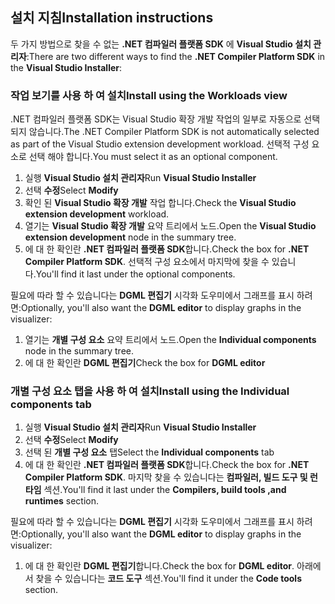 ## <a name="installation-instructions"></a><span data-ttu-id="46e34-101">설치 지침</span><span class="sxs-lookup"><span data-stu-id="46e34-101">Installation instructions</span></span> 

<span data-ttu-id="46e34-102">두 가지 방법으로 찾을 수 없는 **.NET 컴파일러 플랫폼 SDK** 에 **Visual Studio 설치 관리자**:</span><span class="sxs-lookup"><span data-stu-id="46e34-102">There are two different ways to find the **.NET Compiler Platform SDK** in the **Visual Studio Installer**:</span></span>

### <a name="install-using-the-workloads-view"></a><span data-ttu-id="46e34-103">작업 보기를 사용 하 여 설치</span><span class="sxs-lookup"><span data-stu-id="46e34-103">Install using the Workloads view</span></span>

<span data-ttu-id="46e34-104">.NET 컴파일러 플랫폼 SDK는 Visual Studio 확장 개발 작업의 일부로 자동으로 선택 되지 않습니다.</span><span class="sxs-lookup"><span data-stu-id="46e34-104">The .NET Compiler Platform SDK is not automatically selected as part of the Visual Studio extension development workload.</span></span> <span data-ttu-id="46e34-105">선택적 구성 요소로 선택 해야 합니다.</span><span class="sxs-lookup"><span data-stu-id="46e34-105">You must select it as an optional component.</span></span>

1. <span data-ttu-id="46e34-106">실행 **Visual Studio 설치 관리자**</span><span class="sxs-lookup"><span data-stu-id="46e34-106">Run **Visual Studio Installer**</span></span> 
1. <span data-ttu-id="46e34-107">선택 **수정**</span><span class="sxs-lookup"><span data-stu-id="46e34-107">Select **Modify**</span></span> 
1. <span data-ttu-id="46e34-108">확인 된 **Visual Studio 확장 개발** 작업 합니다.</span><span class="sxs-lookup"><span data-stu-id="46e34-108">Check the **Visual Studio extension development** workload.</span></span>
1. <span data-ttu-id="46e34-109">열기는 **Visual Studio 확장 개발** 요약 트리에서 노드.</span><span class="sxs-lookup"><span data-stu-id="46e34-109">Open the **Visual Studio extension development** node in the summary tree.</span></span>
1. <span data-ttu-id="46e34-110">에 대 한 확인란 **.NET 컴파일러 플랫폼 SDK**합니다.</span><span class="sxs-lookup"><span data-stu-id="46e34-110">Check the box for **.NET Compiler Platform SDK**.</span></span> <span data-ttu-id="46e34-111">선택적 구성 요소에서 마지막에 찾을 수 있습니다.</span><span class="sxs-lookup"><span data-stu-id="46e34-111">You'll find it last under the optional components.</span></span>

<span data-ttu-id="46e34-112">필요에 따라 할 수 있습니다는 **DGML 편집기** 시각화 도우미에서 그래프를 표시 하려면:</span><span class="sxs-lookup"><span data-stu-id="46e34-112">Optionally, you'll also want the **DGML editor** to display graphs in the visualizer:</span></span>

1. <span data-ttu-id="46e34-113">열기는 **개별 구성 요소** 요약 트리에서 노드.</span><span class="sxs-lookup"><span data-stu-id="46e34-113">Open the **Individual components** node in the summary tree.</span></span>
1. <span data-ttu-id="46e34-114">에 대 한 확인란 **DGML 편집기**</span><span class="sxs-lookup"><span data-stu-id="46e34-114">Check the box for **DGML editor**</span></span>

### <a name="install-using-the-individual-components-tab"></a><span data-ttu-id="46e34-115">개별 구성 요소 탭을 사용 하 여 설치</span><span class="sxs-lookup"><span data-stu-id="46e34-115">Install using the Individual components tab</span></span>

1. <span data-ttu-id="46e34-116">실행 **Visual Studio 설치 관리자**</span><span class="sxs-lookup"><span data-stu-id="46e34-116">Run **Visual Studio Installer**</span></span> 
1. <span data-ttu-id="46e34-117">선택 **수정**</span><span class="sxs-lookup"><span data-stu-id="46e34-117">Select **Modify**</span></span> 
1. <span data-ttu-id="46e34-118">선택 된 **개별 구성 요소** 탭</span><span class="sxs-lookup"><span data-stu-id="46e34-118">Select the **Individual components** tab</span></span> 
1. <span data-ttu-id="46e34-119">에 대 한 확인란 **.NET 컴파일러 플랫폼 SDK**합니다.</span><span class="sxs-lookup"><span data-stu-id="46e34-119">Check the box for **.NET Compiler Platform SDK**.</span></span> <span data-ttu-id="46e34-120">마지막 찾을 수 있습니다는 **컴파일러, 빌드 도구 및 런타임** 섹션.</span><span class="sxs-lookup"><span data-stu-id="46e34-120">You'll find it last under the **Compilers, build tools ,and runtimes** section.</span></span>

<span data-ttu-id="46e34-121">필요에 따라 할 수 있습니다는 **DGML 편집기** 시각화 도우미에서 그래프를 표시 하려면:</span><span class="sxs-lookup"><span data-stu-id="46e34-121">Optionally, you'll also want the **DGML editor** to display graphs in the visualizer:</span></span>

1. <span data-ttu-id="46e34-122">에 대 한 확인란 **DGML 편집기**합니다.</span><span class="sxs-lookup"><span data-stu-id="46e34-122">Check the box for **DGML editor**.</span></span> <span data-ttu-id="46e34-123">아래에서 찾을 수 있습니다는 **코드 도구** 섹션.</span><span class="sxs-lookup"><span data-stu-id="46e34-123">You'll find it under the **Code tools** section.</span></span>
